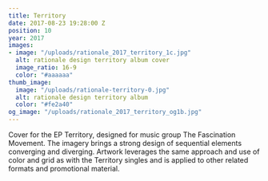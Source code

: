 ```yaml
---
title: Territory
date: 2017-08-23 19:28:00 Z
position: 10
year: 2017
images:
- image: "/uploads/rationale_2017_territory_1c.jpg"
  alt: rationale design territory album cover
  image_ratio: 16-9
  color: "#aaaaaa"
thumb_image:
  image: "/uploads/rationale-territory-0.jpg"
  alt: rationale design territory album
  color: "#fe2a40"
og_image: "/uploads/rationale_2017_territory_og1b.jpg"
---
```


Cover for the EP Territory, designed for music group The Fascination Movement. The imagery brings a strong design of sequential elements converging and diverging. Artwork leverages the same approach and use of color and grid as with the Territory singles and is applied to other related formats and promotional material.